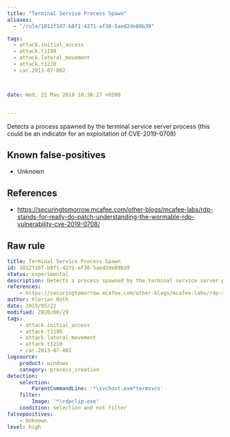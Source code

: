 ```yaml
---
title: "Terminal Service Process Spawn"
aliases:
  - "/rule/1012f107-b8f1-4271-af30-5aed2de89b39"

tags:
  - attack.initial_access
  - attack.t1190
  - attack.lateral_movement
  - attack.t1210
  - car.2013-07-002



date: Wed, 22 May 2019 10:38:27 +0200


---
```


Detects a process spawned by the terminal service server process (this could be an indicator for an exploitation of CVE-2019-0708)

<!--more-->


## Known false-positives

* Unknown



## References

* https://securingtomorrow.mcafee.com/other-blogs/mcafee-labs/rdp-stands-for-really-do-patch-understanding-the-wormable-rdp-vulnerability-cve-2019-0708/


## Raw rule
```yaml
title: Terminal Service Process Spawn
id: 1012f107-b8f1-4271-af30-5aed2de89b39
status: experimental
description: Detects a process spawned by the terminal service server process (this could be an indicator for an exploitation of CVE-2019-0708)
references:
    - https://securingtomorrow.mcafee.com/other-blogs/mcafee-labs/rdp-stands-for-really-do-patch-understanding-the-wormable-rdp-vulnerability-cve-2019-0708/
author: Florian Roth
date: 2019/05/22
modified: 2020/08/29
tags:
    - attack.initial_access 
    - attack.t1190
    - attack.lateral_movement
    - attack.t1210
    - car.2013-07-002
logsource:
    product: windows
    category: process_creation
detection:
    selection:
        ParentCommandLine: '*\svchost.exe*termsvcs'
    filter:
        Image: '*\rdpclip.exe'
    condition: selection and not filter
falsepositives:
    - Unknown
level: high
```
